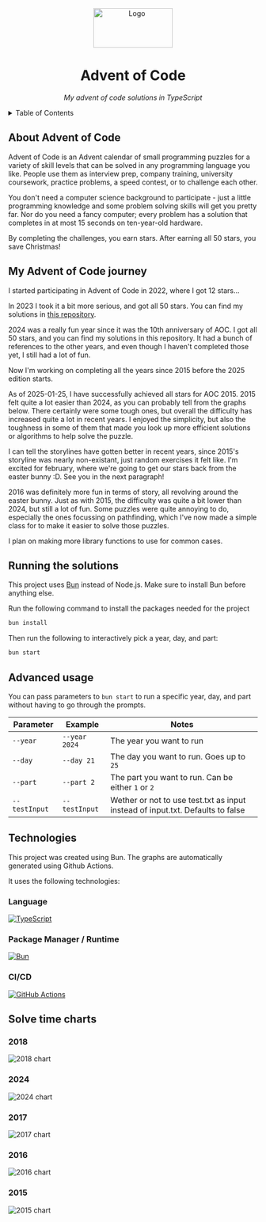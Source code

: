 <div align="center">
    <a href="https://adventofcode.com">
        <img src="public/logo.webp" alt="Logo" width="160" height="80">
    </a>
    <h1>Advent of Code</h1>
    <p><i>My advent of code solutions in TypeScript</i></p>
</div>

<!-- TOC -->
<details>
    <summary>Table of Contents</summary>
    <ol>
        <li>
          <a href="#about-advent-of-code">About Advent of Code</a>
        </li>
        <li>
          <a href="#my-advent-of-code-journey">My Advent of Code journey</a>
        </li>
        <li>
          <a href="#running-the-solutions">Running the solutions</a>
        </li>
        <li>
          <a href="#advanced-usage">Advanced usage</a>
        </li>
        <li>
          <a href="#technologies">Technologies</a>
          <ul>
            <li><a href="#language">Language</a></li>
            <li><a href="#package-manager--runtime">Package manager / Runtime</a></li>
            <li><a href="#cicd">CI/CD</a></li>
          </ul>
        </li>
        <li>
          <a href="#solve-time-charts">Solve time charts</a>
            <ul>
                <li><a href="#2018">2018</a></li>
                <li><a href="#2024">2024</a></li>
                <li><a href="#2017">2027</a></li>
                <li><a href="#2016">2016</a></li>
                <li><a href="#2015">2015</a></li>
            </ul>
        </li>
      </ol>
</details>
<!-- TOC -->

## About Advent of Code

Advent of Code is an Advent calendar of small programming puzzles
for a variety of skill levels that can be solved
in any programming language you like.
People use them as interview prep, company training,
university coursework, practice problems, a speed contest,
or to challenge each other.

You don't need a computer science background to participate -
just a little programming knowledge and some problem solving skills
will get you pretty far. Nor do you need a fancy computer;
every problem has a solution that completes in at most
15 seconds on ten-year-old hardware.

By completing the challenges, you earn stars.
After earning all 50 stars, you save Christmas!

## My Advent of Code journey

I started participating in Advent of Code in 2022, where I got 12 stars...

In 2023 I took it a bit more serious, and got all 50 stars.
You can find my solutions in [this repository](https://github.com/RobinHeidenis/aoc-2023).

2024 was a really fun year since it was the 10th anniversary of AOC.
I got all 50 stars, and you can find my solutions in this repository.
It had a bunch of references to the other years,
and even though I haven't completed those yet, I still had a lot of fun.

Now I'm working on completing all the years since 2015 before the 2025 edition starts.

As of 2025-01-25, I have successfully achieved all stars for AOC 2015.
2015 felt quite a lot easier than 2024, as you can probably tell from the graphs below.
There certainly were some tough ones, but overall the difficulty has increased quite
a lot in recent years. I enjoyed the simplicity, but also the toughness in some of them
that made you look up more efficient solutions or algorithms to help solve the puzzle.

I can tell the storylines have gotten better in recent years, since 2015's storyline was
nearly non-existant, just random exercises it felt like. I'm excited for february, where
we're going to get our stars back from the easter bunny :D. See you in the next paragraph!

2016 was definitely more fun in terms of story, all revolving around the easter bunny.
Just as with 2015, the difficulty was quite a bit lower than 2024, but still a lot of fun.
Some puzzles were quite annoying to do, especially the ones focussing on pathfinding,
which I've now made a simple class for to make it easier to solve those puzzles.

I plan on making more library functions to use for common cases.

## Running the solutions

This project uses [Bun](https://bun.sh) instead of Node.js.
Make sure to install Bun before anything else.

Run the following command to install the packages needed for the project

```sh
bun install
```

Then run the following to interactively pick a year, day, and part:

```sh
bun start
```

## Advanced usage

You can pass parameters to `bun start` to run a specific year, day, and part without having to go through the prompts.

| Parameter     | Example       | Notes                                                                          |
|---------------|---------------|--------------------------------------------------------------------------------|
| `--year`      | `--year 2024` | The year you want to run                                                       |
| `--day`       | `--day 21`    | The day you want to run. Goes up to `25`                                       |
| `--part`      | `--part 2`    | The part you want to run. Can be either `1` or `2`                             |
| `--testInput` | `--testInput` | Wether or not to use test.txt as input instead of input.txt. Defaults to false |

## Technologies

This project was created using Bun.
The graphs are automatically generated using Github Actions.

It uses the following technologies:

### Language

[![TypeScript](https://img.shields.io/badge/typescript-%23007ACC.svg?style=for-the-badge&logo=typescript&logoColor=white)](https://typescriptlang.org)

### Package Manager / Runtime

[![Bun](https://img.shields.io/badge/bun-%23000000.svg?style=for-the-badge&logo=bun&logoColor=white)](https://bun.sh)

### CI/CD

[![GitHub Actions](https://img.shields.io/badge/github%20actions-%232671E5.svg?style=for-the-badge&logo=githubactions&logoColor=white)](https://github.com/RobinHeidenis/advent-of-code/actions)

## Solve time charts

### 2018

![2018 chart](./charts/2018.png)

### 2024

![2024 chart](./charts/2024.png)

### 2017

![2017 chart](./charts/2017.png)

### 2016

![2016 chart](./charts/2016.png)

### 2015

![2015 chart](./charts/2015.png)
